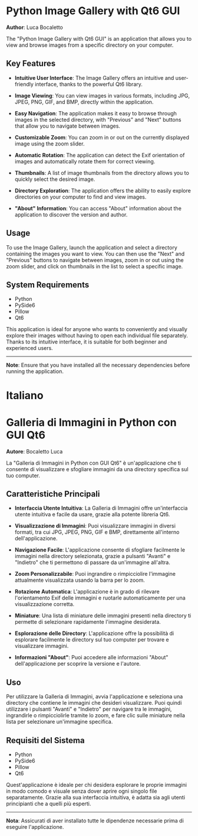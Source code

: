 # Python Image Gallery with Qt6 GUI

**Author**: Luca Bocaletto

The "Python Image Gallery with Qt6 GUI" is an application that allows you to view and browse images from a specific directory on your computer.

## Key Features

- **Intuitive User Interface**: The Image Gallery offers an intuitive and user-friendly interface, thanks to the powerful Qt6 library.

- **Image Viewing**: You can view images in various formats, including JPG, JPEG, PNG, GIF, and BMP, directly within the application.

- **Easy Navigation**: The application makes it easy to browse through images in the selected directory, with "Previous" and "Next" buttons that allow you to navigate between images.

- **Customizable Zoom**: You can zoom in or out on the currently displayed image using the zoom slider.

- **Automatic Rotation**: The application can detect the Exif orientation of images and automatically rotate them for correct viewing.

- **Thumbnails**: A list of image thumbnails from the directory allows you to quickly select the desired image.

- **Directory Exploration**: The application offers the ability to easily explore directories on your computer to find and view images.

- **"About" Information**: You can access "About" information about the application to discover the version and author.

## Usage

To use the Image Gallery, launch the application and select a directory containing the images you want to view. You can then use the "Next" and "Previous" buttons to navigate between images, zoom in or out using the zoom slider, and click on thumbnails in the list to select a specific image.

## System Requirements

- Python
- PySide6
- Pillow
- Qt6

This application is ideal for anyone who wants to conveniently and visually explore their images without having to open each individual file separately. Thanks to its intuitive interface, it is suitable for both beginner and experienced users.

---

**Note**: Ensure that you have installed all the necessary dependencies before running the application.

# Italiano
# Galleria di Immagini in Python con GUI Qt6

**Autore**: Bocaletto Luca

La "Galleria di Immagini in Python con GUI Qt6" è un'applicazione che ti consente di visualizzare e sfogliare immagini da una directory specifica sul tuo computer.

## Caratteristiche Principali

- **Interfaccia Utente Intuitiva**: La Galleria di Immagini offre un'interfaccia utente intuitiva e facile da usare, grazie alla potente libreria Qt6.

- **Visualizzazione di Immagini**: Puoi visualizzare immagini in diversi formati, tra cui JPG, JPEG, PNG, GIF e BMP, direttamente all'interno dell'applicazione.

- **Navigazione Facile**: L'applicazione consente di sfogliare facilmente le immagini nella directory selezionata, grazie a pulsanti "Avanti" e "Indietro" che ti permettono di passare da un'immagine all'altra.

- **Zoom Personalizzabile**: Puoi ingrandire o rimpicciolire l'immagine attualmente visualizzata usando la barra per lo zoom.

- **Rotazione Automatica**: L'applicazione è in grado di rilevare l'orientamento Exif delle immagini e ruotarle automaticamente per una visualizzazione corretta.

- **Miniature**: Una lista di miniature delle immagini presenti nella directory ti permette di selezionare rapidamente l'immagine desiderata.

- **Esplorazione delle Directory**: L'applicazione offre la possibilità di esplorare facilmente le directory sul tuo computer per trovare e visualizzare immagini.

- **Informazioni "About"**: Puoi accedere alle informazioni "About" dell'applicazione per scoprire la versione e l'autore.

## Uso

Per utilizzare la Galleria di Immagini, avvia l'applicazione e seleziona una directory che contiene le immagini che desideri visualizzare. Puoi quindi utilizzare i pulsanti "Avanti" e "Indietro" per navigare tra le immagini, ingrandirle o rimpicciolirle tramite lo zoom, e fare clic sulle miniature nella lista per selezionare un'immagine specifica.

## Requisiti del Sistema

- Python
- PySide6
- Pillow
- Qt6

Quest'applicazione è ideale per chi desidera esplorare le proprie immagini in modo comodo e visuale senza dover aprire ogni singolo file separatamente. Grazie alla sua interfaccia intuitiva, è adatta sia agli utenti principianti che a quelli più esperti.

---

**Nota**: Assicurati di aver installato tutte le dipendenze necessarie prima di eseguire l'applicazione.

